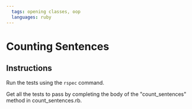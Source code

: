 ```yaml
---
  tags: opening classes, oop
  languages: ruby
---
```


# Counting Sentences

## Instructions

Run the tests using the `rspec` command.

Get all the tests to pass by completing the body of the
"count_sentences" method in count_sentences.rb.
